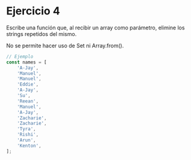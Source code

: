 # Ejercicio 4

Escribe una función que, al recibir un array como parámetro, elimine los strings repetidos del mismo.

No se permite hacer uso de Set ni Array.from().

```javascript
// Ejemplo
const names = [
    'A-Jay',
    'Manuel',
    'Manuel',
    'Eddie',
    'A-Jay',
    'Su',
    'Reean',
    'Manuel',
    'A-Jay',
    'Zacharie',
    'Zacharie',
    'Tyra',
    'Rishi',
    'Arun',
    'Kenton',
];
```
